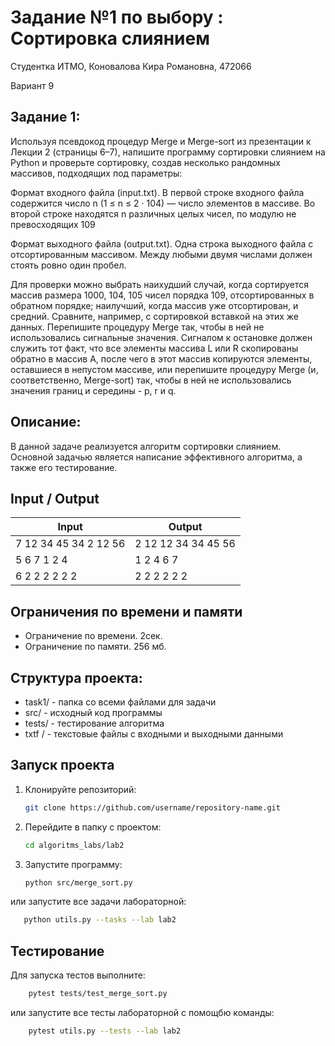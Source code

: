 # Задание №1 по выбору : Сортировка слиянием
Cтудентка ИТМО, Коновалова Кира Романовна, 472066

Вариант 9

## Задание 1:
Используя псевдокод процедур Merge и Merge-sort из презентации к Лекции 2 (страницы 6–7), напишите программу сортировки слиянием на Python и проверьте сортировку, создав несколько рандомных массивов, подходящих под параметры:

Формат входного файла (input.txt). В первой строке входного файла содержится число n (1 ≤ n ≤ 2 · 104) — число элементов в массиве. Во второй строке находятся n различных целых чисел, по модулю не превосходящих 109

Формат выходного файла (output.txt). Одна строка выходного файла с отсортированным массивом. Между любыми двумя числами должен стоять ровно один пробел.

Для проверки можно выбрать наихудший случай, когда сортируется массив размера 1000, 104, 105 чисел порядка 109, отсортированных в обратном порядке; наилучший, когда массив уже отсортирован, и средний. Сравните, например, с сортировкой вставкой на этих же данных.
Перепишите процедуру Merge так, чтобы в ней не использовались сигнальные значения. Сигналом к остановке должен служить тот факт, что все элементы массива L или R скопированы обратно в массив A, после чего в этот массив копируются элементы, оставшиеся в непустом массиве, или перепишите процедуру Merge (и, соответственно, Merge-sort) так, чтобы в ней не использовались значения границ и середины - p, r и q.

Описание:
--------------------------------
В данной задаче реализуется алгоритм сортировки слиянием. Основной задачью является написание эффективного алгоритма, а также его тестирование.

## Input / Output 

| Input    | Output |
|----------|----------|
| 7 12 34 45 34 2 12 56       | 2 12 12 34 34 45 56   |
| 5 6 7 1 2 4    | 1 2 4 6 7   |
| 6 2 2 2 2 2 2    | 2 2 2 2 2 2   |

## Ограничения по времени и памяти

- Ограничение по времени. 2сек.
- Ограничение по памяти. 256 мб.

Структура проекта:
-------
* task1/ - папка со всеми файлами для задачи
* src/ - исходный код программы
* tests/ - тестирование алгоритма
* txtf / - текстовые файлы с входными и выходными данными

## Запуск проекта
1. Клонируйте репозиторий:
   ```bash
   git clone https://github.com/username/repository-name.git
   ```
2. Перейдите в папку с проектом:
   ```bash
   cd algoritms_labs/lab2
   ```
3. Запустите программу:
   ```bash
   python src/merge_sort.py
   ```
или запустите все задачи лабораторной:
```bash
   python utils.py --tasks --lab lab2
   ```

## Тестирование
Для запуска тестов выполните:
```bash
    pytest tests/test_merge_sort.py
```

или запустите все тесты лабораторной с помощбю команды:
```bash
    pytest utils.py --tests --lab lab2
```
